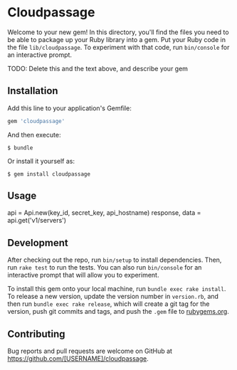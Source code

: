 # Cloudpassage

Welcome to your new gem! In this directory, you'll find the files you need to be able to package up your Ruby library into a gem. Put your Ruby code in the file `lib/cloudpassage`. To experiment with that code, run `bin/console` for an interactive prompt.

TODO: Delete this and the text above, and describe your gem

## Installation

Add this line to your application's Gemfile:

```ruby
gem 'cloudpassage'
```

And then execute:

    $ bundle

Or install it yourself as:

    $ gem install cloudpassage

## Usage

api = Api.new(key_id, secret_key, api_hostname)
response, data = api.get('v1/servers')

## Development

After checking out the repo, run `bin/setup` to install dependencies. Then, run `rake test` to run the tests. You can also run `bin/console` for an interactive prompt that will allow you to experiment.

To install this gem onto your local machine, run `bundle exec rake install`. To release a new version, update the version number in `version.rb`, and then run `bundle exec rake release`, which will create a git tag for the version, push git commits and tags, and push the `.gem` file to [rubygems.org](https://rubygems.org).

## Contributing

Bug reports and pull requests are welcome on GitHub at https://github.com/[USERNAME]/cloudpassage.